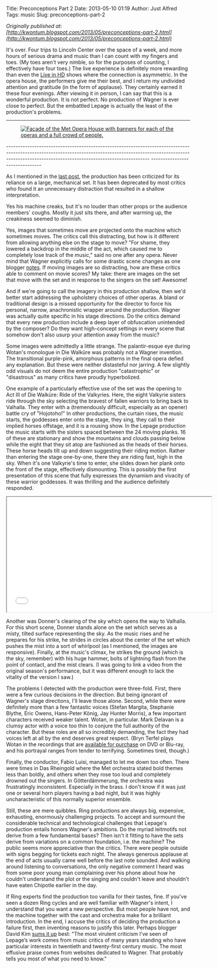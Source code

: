 Title: Preconceptions Part 2
Date: 2013-05-10 01:19
Author: Just Alfred
Tags: music
Slug: preconceptions-part-2

*Originally published at: [http://kwontum.blogspot.com/2013/05/preconceptions-part-2.html](http://kwontum.blogspot.com/2013/05/preconceptions-part-2.html)*

It's over. Four trips to Lincoln Center over the space of a week, and
more hours of serious drama and music than I can count with my fingers
and toes. (My toes aren't very nimble, so for the purposes of counting,
I effectively have four toes.) The live experience is definitely more
rewarding than even the [Live in
HD](http://www.metoperafamily.org/metopera/liveinhd/liveinhd.aspx) shows
where the connection is asymmetric. In the opera house, the performers
give me their best, and I return my undivided attention and gratitude
(in the form of applause). They certainly earned it these four evenings.
After viewing it in person, I can say that this is a wonderful
production. It is not perfect. No production of Wagner is ever close to
perfect. But the embattled Lepage is actually the least of the
production's problems.  
<a name="more"></a>  
  

  ------------------------------------------------------------------------------------------------------------------------------------------------------------------------------------------------------------------------- -------------------------------
<figure>
  <a href="{static}../images/IMG_20130426_181022.jpg">
    <img src="{static}../images/IMG_20130426_181022.jpg" alt="Facade of the Met Opera House with banners for each of the operas and a full crowd of people.">
  </a>
</figure>
  ------------------------------------------------------------------------------------------------------------------------------------------------------------------------------------------------------------------------- -------------------------------

  

As I mentioned in the [last post](http://kwontum.blogspot.com/2013/04/preconceptions-part-1.html),
the production has been criticized for its reliance on a large,
mechanical set. It has been deprecated by most critics who found it an
unnecessary distraction that resulted in a shallow interpretation.  
  
Yes his machine creaks, but it's no louder than other props or the
audience members' coughs. Mostly it just sits there, and after warming
up, the creakiness seemed to diminish.  
  
Yes, images that sometimes move are projected onto the machine which
sometimes moves. The critics call this distracting, but how is it
different from allowing anything else on the stage to move? "For shame,
they lowered a backdrop in the middle of the act, which caused me to
completely lose track of the music," said no one after any opera. Never
mind that Wagner explicitly calls for some drastic scene changes as one
blogger
[notes](http://thewagnerblog.com/2012/05/the-met-ring-and-critical-incompetence/).
If moving images are so distracting, how are these critics able to
comment on movie scores? My take: there are images on the set that move
with the set and in response to the singers on the set! Awesome!  
  
And if we're going to call the imagery in this production shallow, then
we'd better start addressing the upholstery choices of other operas. A
bland or traditional design is a missed opportunity for the director to
force his personal, narrow, anachronistic wrapper around the production.
Wagner was actually quite specific in his stage directions. Do the
critics demand that every new production include a deep layer of
obfuscation unintended by the composer? Do they want high-concept
settings in every scene that somehow don't also usurp your attention
away from the music?  
  
Some images were admittedly a little strange. The palantir-esque eye
during Wotan's monologue in Die Walküre was probably not a Wagner
invention. The transitional purple-pink, amorphous patterns in the final
opera defied any explanation. But these were neither distasteful nor
jarring. A few slightly odd visuals do not deem the entire production
"catastrophic" or "disastrous" as many critics have proudly
hyperbolized.  
  
One example of a particularly effective use of the set was the opening
to Act III of Die Walküre: Ride of the Valkyries. Here, the eight
Valkyrie sisters ride through the sky selecting the bravest of fallen
warriors to bring back to Valhalla. They enter with a (tremendously
difficult, especially as an opener) battle cry of "Hojotoho!" In other
productions, the curtain rises, the music starts, the goddesses enter
onto the stage, they sing, they call to their implied horses offstage,
and it is a rousing show. In the Lepage production the music starts with
the sisters spaced between the 24 moving planks. 16 of these are
stationary and show the mountains and clouds passing below while the
eight that they sit atop are fashioned as the heads of their horses.
These horse heads tilt up and down suggesting their riding motion.
Rather than entering the stage one-by-one, there they are riding fast,
high in the sky. When it's one Valkyrie's time to enter, she slides down
her plank onto the front of the stage, effectively dismounting. This is
possibly the first presentation of this scene that fully expresses the
dynamism and vivacity of these warrior goddesses. It was thrilling and
the audience definitely responded.  

<iframe width="560" height="315" src="//www.youtube.com/embed/xeRwBiu4wfQ" frameborder="1" allowfullscreen></iframe>
 
Another was Donner's clearing of the sky which opens the way to
Valhalla. For this short scene, Donner stands alone on the set which
serves as a misty, tilted surface representing the sky. As the music
rises and he prepares for his strike, he strides in circles about the
center of the set which pushes the mist into a sort of whirlpool (as I
mentioned, the images are responsive). Finally, at the music's climax,
he strikes the ground (which is the sky, remember) with his huge hammer,
bolts of lightning flash from the point of contact, and the mist clears.
(I was going to link a video from the original season's performance, but
it was different enough to lack the vitality of the version I saw.)  
  
The problems I detected with the production were three-fold. First,
there were a few curious decisions in the direction. But being ignorant
of Wagner's stage directions, I'll leave those alone. Second, while
there were definitely more than a few fantastic voices (Stefan Margita,
Stephanie Blythe, Eric Owens, Hans-Peter König, Jay Hunter Morris), a
few important characters received weaker talent. Wotan, in particular.
Mark Delavan is a clumsy actor with a voice too thin to conjure the full
authority of the character. But these roles are all so incredibly
demanding, the fact they had voices left at all by the end deserves
great respect. (Bryn Terfel plays Wotan in the recordings that are
[available for
purchase](http://www.metoperashop.org/shop/der-ring-des-nibelungen-met-opera-includes-wagners-dream-9608) on
DVD or Blu-ray, and his portrayal ranges from tender to terrifying.
Sometimes tired, though.)  
  
Finally, the conductor, Fabio Luisi, managed to let me down too often.
There were times in Das Rheingold where the Met orchestra stated bold
themes less than boldly, and others when they rose too loud and
completely drowned out the singers. In Götterdämmerung, the orchestra
was frustratingly inconsistent. Especially in the brass. I don't know if
it was just one or several horn players having a bad night, but it was
highly uncharacteristic of this normally superior ensemble.  
  
Still, these are mere quibbles. Ring productions are always big,
expensive, exhausting, enormously challenging projects. To accept and
surmount the considerable technical and technological challenges that
Lepage's production entails honors Wagner's ambitions. Do the myriad
leitmotifs not derive from a few fundamental bases? Then isn't it
fitting to have the sets derive from variations on a common foundation,
i.e. the machine? The public seems more appreciative than the critics.
There were people outside with signs begging for tickets each night. The
always generous applause at the end of acts usually came well before the
last note sounded. And walking around listening to conversations, the
only negative comment I heard was from some poor young man complaining
over his phone about how he couldn't understand the plot or the singing
and couldn't leave and shouldn't have eaten Chipotle earlier in the
day.  
  
If Ring experts find the production too vanilla for their tastes, fine.
If you've seen a dozen Ring cycles and are well familiar with Wagner's
intent, I understand that you want a new perspective. But most people
have not, and the machine together with the cast and orchestra make for
a brilliant introduction. In the end, I accuse the critics of deciding
the production a failure first, then inventing reasons to justify this
later. Perhaps blogger David Kim [sums it
up](http://www.bachtrack.com/appraisal-wagner-ring-cycle-robert-lepage-metropolitan-opera)
best: "The most virulent criticism I’ve seen of Lepage’s work comes from
music critics of many years standing who have particular interests in
twentieth and twenty-first century music. The most effusive praise comes
from websites dedicated to Wagner. That probably tells you most of what
you need to know."

